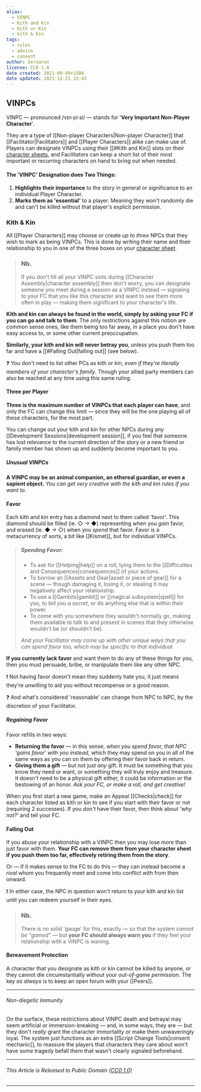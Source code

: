 ```yaml
---
alias:
  - VINPC
  - Kith and Kin
  - Kith or Kin
  - kith & kin
tags:
  - rules
  - advice
  - consent
author: Seraaron
license: CC0 1.0
date created: 2021-09-09+1500
date updated: 2021-12-21 15:43
---
```


## VINPCs

VINPC — pronounced /vɪn·pi·si/ — stands for '**Very Important Non-Player Character**'.

They are a type of [[Non-player Characters|Non-player Character]] that [[Facilitator|Facilitators]] and [[Player Characters]] alike can make use of. Players can designate VINPCs using their [[#Kith and Kin]] slots on their [character sheets](#unfinished), and Facilitators can keep a short list of their most important or recurring characters on hand to bring out when needed.

#### The 'VINPC' Designation does Two Things:

1. **Highlights their importance** to the story in general or significance to an individual Player Character.
2. **Marks them as 'essential'** to a player. Meaning they won't randomly die and can't be killed without that player's explicit permission.

### Kith & Kin

All [[Player Characters]] may choose or create _up to three_ NPCs that they wish to mark as being VINPCs. This is done by writing their name and their relationship to you in one of the three boxes on your [character sheet](#charsheet).

> ### Nb.
>
> If you don't fill all your VINPC slots during [[Character Assembly|character assembly]] then don't worry, you can designate someone you meet during a session as a VINPC instead — signaling to your FC that you like this character and want to see them more often in play — making them significant to your character's life.

**Kith and kin can always be found in the world, simply by asking your FC if you can go and talk to them**. The only restrictions against this notion are common sense ones, like them being too far away, in a place you don't have easy access to, or some other current preoccupation.

**Similarly, your kith and kin will never betray you**, unless you push them too far and have a [[#Falling Out|falling out]] (see below).

❓ You don't need to list other PCs as kith or kin, _even if they're literally members of your character's family_.  Though your allied party members can also be reached at any time using this same ruling.

#### Three per Player

**Three is the maximum number of VINPCs that each player can have**, and only the FC can change this limit — since they will be the one playing all of these characters, for the most part.

You can change out your kith and kin for other NPCs during any [[Development Sessions|development session]], if you feel that someone has lost relevance to the current direction of the story or a new friend or family member has shown up and suddenly become important to you.

##### Unusual VINPCs

**A VINPC may be an animal companion, an ethereal guardian, or even a sapient object.** _You can get very creative with the kith and kin rules if you want to._

#### Favor

Each kith and kin entry has a diamond next to them called 'favor'. This diamond should be filled (ie. ◇ → ◆) representing when you _gain_ favor, and erased (ie. ◆ → ◇) when you _spend_ that favor. Favor is a metacurrency of sorts, a bit like [[Kismet]], but for individual VINPCs.

> ##### Spending Favor:
>
> - To ask for [[Helping|help]] on a roll, tying them to the [[Difficulties and Consequences|consequences]] of your actions.
> - To borrow an [[Assets and Gear|asset or piece of gear]] for a scene —  though damaging it, losing it, or stealing it may negatively affect your relationship.
> - To use a [[Gambits|gambit]] or [[magical subsystem|spell]] for you, to _tell you a secret_, or do anything else that is within their power.
> - To come with you somewhere they wouldn't normally go, making them available to talk to and present in scenes that they otherwise wouldn't be (or shouldn't be).
>
> _And your Facilitator may come up with other unique ways that you can spend favor too, which may be specific to that individual._

**If you currently lack favor** and want them to do any of these things for you, then you must persuade, bribe, or manipulate them like any other NPC.

❗ Not having favor doesn't mean they suddenly hate you, it just means they're unwilling to aid you without recompense or a good reason.

❓ And what's considered 'reasonable' can change from NPC to NPC, by the discretion of your Facilitator.

##### Regaining Favor

Favor refills in two ways:

- **Returning the favor** — in this sense, _when you spend favor, that NPC 'gains favor' with you instead_, which they may spend on you in all of the same ways as you can on them by offering their favor back in return.
- **Giving them a gift** — but not just _any_ gift. It must be something that you know they need or want, or something they will truly enjoy and treasure. It doesn't need to be a physical gift either, it could be information or the bestowing of an honor. _Ask your FC, or make a roll, and get creative!_

When you first start a new game, make an Appeal [[Checks|check]] for each character listed as kith or kin to see if you start with their favor or not (requiring 2 successes). If you _don't_ have their favor, then think about _'why not?'_ and tell your FC.

#### Falling Out

If you abuse your relationship with a VINPC then you may lose more than just favor with them. **Your FC can remove them from your character sheet if you push them too far, effectively retiring them from the story**.

Or — if it makes sense to the FC to do this — they can instead become a _rival_ whom you frequently meet and come into conflict with from then onward.

❗ In either case, the NPC in question won't return to your kith and kin list until you can redeem yourself in their eyes.

> ### Nb.
>
> There is no solid 'gauge' for this, exactly — so that the system _cannot be "gamed"_ — but **your FC should always warn you** if they feel your relationship with a VINPC is waning.

#### Bereavement Protection

A character that you designate as kith or kin cannot be killed by anyone, or they cannot die circumstantially without your _out-of-game permission_. The key _as always_ is to keep an open forum with your [[Peers]].

---

###### Non-diegetic Immunity

On the surface, these restrictions about VINPC death and betrayal may seem artificial or immersion-breaking — and, in some ways, they are — but they don't _really_ grant the character immortality or make them unwaveringly loyal. The system just functions as an extra [[Script Change Tools|consent mechanic]], to reassure the players that characters they care about won't have some tragedy befall them that wasn't clearly signaled beforehand.

---

###### This Article is Released to Public Domain [(CC0 1.0)](https:/creativecommons.org/publicdomain/zero/1.0/)

---
